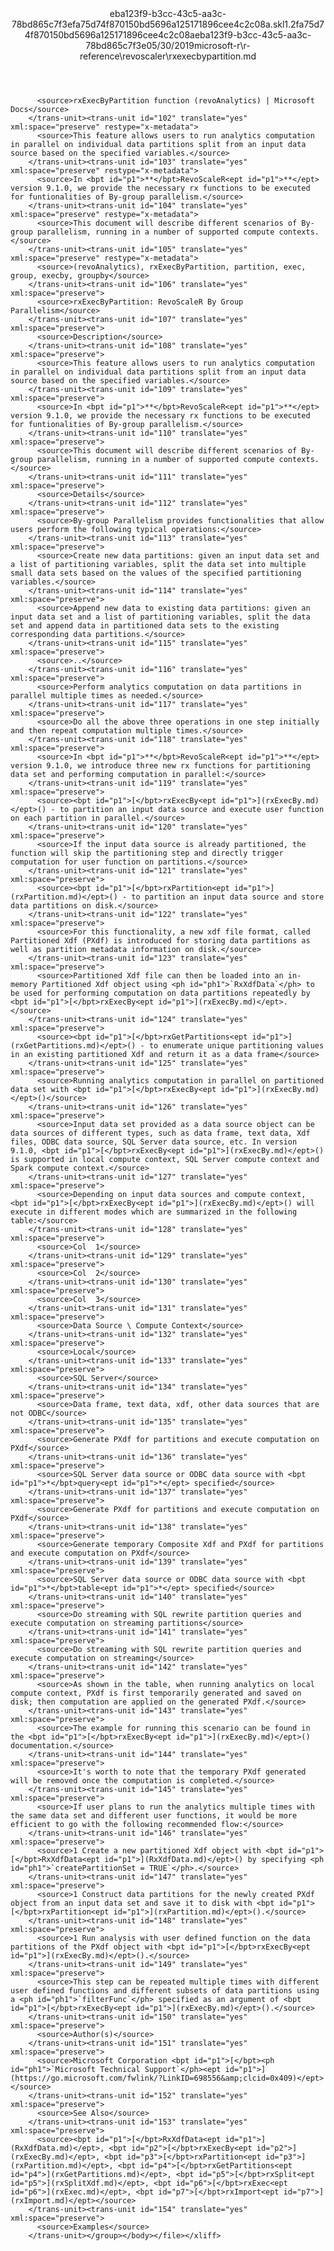 <?xml version="1.0"?><xliff version="1.2" xmlns="urn:oasis:names:tc:xliff:document:1.2" xmlns:xsi="http://www.w3.org/2001/XMLSchema-instance" xsi:schemaLocation="urn:oasis:names:tc:xliff:document:1.2 xliff-core-1.2-transitional.xsd"><file datatype="xml" original="rxexecbypartition.md" source-language="en-US" target-language="en-US"><header><tool tool-id="mdxliff" tool-name="mdxliff" tool-version="1.0-8ab897d" tool-company="Microsoft" /><xliffext:skl_file_name xmlns:xliffext="urn:microsoft:content:schema:xliffextensions">eba123f9-b3cc-43c5-aa3c-78bd865c7f3efa75d74f870150bd5696a125171896cee4c2c08a.skl</xliffext:skl_file_name><xliffext:version xmlns:xliffext="urn:microsoft:content:schema:xliffextensions">1.2</xliffext:version><xliffext:ms.openlocfilehash xmlns:xliffext="urn:microsoft:content:schema:xliffextensions">fa75d74f870150bd5696a125171896cee4c2c08a</xliffext:ms.openlocfilehash><xliffext:ms.sourcegitcommit xmlns:xliffext="urn:microsoft:content:schema:xliffextensions">eba123f9-b3cc-43c5-aa3c-78bd865c7f3e</xliffext:ms.sourcegitcommit><xliffext:ms.lasthandoff xmlns:xliffext="urn:microsoft:content:schema:xliffextensions">05/30/2019</xliffext:ms.lasthandoff><xliffext:ms.openlocfilepath xmlns:xliffext="urn:microsoft:content:schema:xliffextensions">microsoft-r\r-reference\revoscaler\rxexecbypartition.md</xliffext:ms.openlocfilepath></header><body><group id="content" extype="content"><trans-unit id="101" translate="yes" xml:space="preserve" restype="x-metadata">
          <source>rxExecByPartition function (revoAnalytics) | Microsoft Docs</source>
        </trans-unit><trans-unit id="102" translate="yes" xml:space="preserve" restype="x-metadata">
          <source>This feature allows users to run analytics computation in parallel on individual data partitions split from an input data source based on the specified variables.</source>
        </trans-unit><trans-unit id="103" translate="yes" xml:space="preserve" restype="x-metadata">
          <source>In <bpt id="p1">**</bpt>RevoScaleR<ept id="p1">**</ept> version 9.1.0, we provide the necessary rx functions to be executed for funtionalities of By-group parallelism.</source>
        </trans-unit><trans-unit id="104" translate="yes" xml:space="preserve" restype="x-metadata">
          <source>This document will describe different scenarios of By-group parallelism, running in a number of supported compute contexts.</source>
        </trans-unit><trans-unit id="105" translate="yes" xml:space="preserve" restype="x-metadata">
          <source>(revoAnalytics), rxExecByPartition, partition, exec, group, execby, groupby</source>
        </trans-unit><trans-unit id="106" translate="yes" xml:space="preserve">
          <source>rxExecByPartition: RevoScaleR By Group Parallelism</source>
        </trans-unit><trans-unit id="107" translate="yes" xml:space="preserve">
          <source>Description</source>
        </trans-unit><trans-unit id="108" translate="yes" xml:space="preserve">
          <source>This feature allows users to run analytics computation in parallel on individual data partitions split from an input data source based on the specified variables.</source>
        </trans-unit><trans-unit id="109" translate="yes" xml:space="preserve">
          <source>In <bpt id="p1">**</bpt>RevoScaleR<ept id="p1">**</ept> version 9.1.0, we provide the necessary rx functions to be executed for funtionalities of By-group parallelism.</source>
        </trans-unit><trans-unit id="110" translate="yes" xml:space="preserve">
          <source>This document will describe different scenarios of By-group parallelism, running in a number of supported compute contexts.</source>
        </trans-unit><trans-unit id="111" translate="yes" xml:space="preserve">
          <source>Details</source>
        </trans-unit><trans-unit id="112" translate="yes" xml:space="preserve">
          <source>By-group Parallelism provides functionalities that allow users perform the following typical operations:</source>
        </trans-unit><trans-unit id="113" translate="yes" xml:space="preserve">
          <source>Create new data partitions: given an input data set and a list of partitioning variables, split the data set into multiple small data sets based on the values of the specified partitioning variables.</source>
        </trans-unit><trans-unit id="114" translate="yes" xml:space="preserve">
          <source>Append new data to existing data partitions: given an input data set and a list of partitioning variables, split the data set and append data in partitioned data sets to the existing corresponding data partitions.</source>
        </trans-unit><trans-unit id="115" translate="yes" xml:space="preserve">
          <source>..</source>
        </trans-unit><trans-unit id="116" translate="yes" xml:space="preserve">
          <source>Perform analytics computation on data partitions in parallel multiple times as needed.</source>
        </trans-unit><trans-unit id="117" translate="yes" xml:space="preserve">
          <source>Do all the above three operations in one step initially and then repeat computation multiple times.</source>
        </trans-unit><trans-unit id="118" translate="yes" xml:space="preserve">
          <source>In <bpt id="p1">**</bpt>RevoScaleR<ept id="p1">**</ept> version 9.1.0, we introduce three new rx functions for partitioning data set and performing computation in parallel:</source>
        </trans-unit><trans-unit id="119" translate="yes" xml:space="preserve">
          <source><bpt id="p1">[</bpt>rxExecBy<ept id="p1">](rxExecBy.md)</ept>() - to partition an input data source and execute user function on each partition in parallel.</source>
        </trans-unit><trans-unit id="120" translate="yes" xml:space="preserve">
          <source>If the input data source is already partitioned, the function will skip the partitioning step and directly trigger computation for user function on partitions.</source>
        </trans-unit><trans-unit id="121" translate="yes" xml:space="preserve">
          <source><bpt id="p1">[</bpt>rxPartition<ept id="p1">](rxPartition.md)</ept>() - to partition an input data source and store data partitions on disk.</source>
        </trans-unit><trans-unit id="122" translate="yes" xml:space="preserve">
          <source>For this functionality, a new xdf file format, called Partitioned Xdf (PXdf) is introduced for storing data partitions as well as partition metadata information on disk.</source>
        </trans-unit><trans-unit id="123" translate="yes" xml:space="preserve">
          <source>Partitioned Xdf file can then be loaded into an in-memory Partitioned Xdf object using <ph id="ph1">`RxXdfData`</ph> to be used for performing computation on data partitions repeatedly by <bpt id="p1">[</bpt>rxExecBy<ept id="p1">](rxExecBy.md)</ept>.</source>
        </trans-unit><trans-unit id="124" translate="yes" xml:space="preserve">
          <source><bpt id="p1">[</bpt>rxGetPartitions<ept id="p1">](rxGetPartitions.md)</ept>() - to enumerate unique partitioning values in an existing partitioned Xdf and return it as a data frame</source>
        </trans-unit><trans-unit id="125" translate="yes" xml:space="preserve">
          <source>Running analytics computation in parallel on partitioned data set with <bpt id="p1">[</bpt>rxExecBy<ept id="p1">](rxExecBy.md)</ept>()</source>
        </trans-unit><trans-unit id="126" translate="yes" xml:space="preserve">
          <source>Input data set provided as a data source object can be data sources of different types, such as data frame, text data, Xdf files, ODBC data source, SQL Server data source, etc. In version 9.1.0, <bpt id="p1">[</bpt>rxExecBy<ept id="p1">](rxExecBy.md)</ept>() is supported in local compute context, SQL Server compute context and Spark compute context.</source>
        </trans-unit><trans-unit id="127" translate="yes" xml:space="preserve">
          <source>Depending on input data sources and compute context, <bpt id="p1">[</bpt>rxExecBy<ept id="p1">](rxExecBy.md)</ept>() will execute in different modes which are summarized in the following table:</source>
        </trans-unit><trans-unit id="128" translate="yes" xml:space="preserve">
          <source>Col  1</source>
        </trans-unit><trans-unit id="129" translate="yes" xml:space="preserve">
          <source>Col  2</source>
        </trans-unit><trans-unit id="130" translate="yes" xml:space="preserve">
          <source>Col  3</source>
        </trans-unit><trans-unit id="131" translate="yes" xml:space="preserve">
          <source>Data Source \ Compute Context</source>
        </trans-unit><trans-unit id="132" translate="yes" xml:space="preserve">
          <source>Local</source>
        </trans-unit><trans-unit id="133" translate="yes" xml:space="preserve">
          <source>SQL Server</source>
        </trans-unit><trans-unit id="134" translate="yes" xml:space="preserve">
          <source>Data frame, text data, xdf, other data sources that are not ODBC</source>
        </trans-unit><trans-unit id="135" translate="yes" xml:space="preserve">
          <source>Generate PXdf for partitions and execute computation on PXdf</source>
        </trans-unit><trans-unit id="136" translate="yes" xml:space="preserve">
          <source>SQL Server data source or ODBC data source with <bpt id="p1">*</bpt>query<ept id="p1">*</ept> specified</source>
        </trans-unit><trans-unit id="137" translate="yes" xml:space="preserve">
          <source>Generate PXdf for partitions and execute computation on PXdf</source>
        </trans-unit><trans-unit id="138" translate="yes" xml:space="preserve">
          <source>Generate temporary Composite Xdf and PXdf for partitions and execute computation on PXdf</source>
        </trans-unit><trans-unit id="139" translate="yes" xml:space="preserve">
          <source>SQL Server data source or ODBC data source with <bpt id="p1">*</bpt>table<ept id="p1">*</ept> specified</source>
        </trans-unit><trans-unit id="140" translate="yes" xml:space="preserve">
          <source>Do streaming with SQL rewrite partition queries and execute computation on streaming partitions</source>
        </trans-unit><trans-unit id="141" translate="yes" xml:space="preserve">
          <source>Do streaming with SQL rewrite partition queries and execute computation on streaming</source>
        </trans-unit><trans-unit id="142" translate="yes" xml:space="preserve">
          <source>As shown in the table, when running analytics on local compute context, PXdf is first temporarily generated and saved on disk; then computation are applied on the generated PXdf.</source>
        </trans-unit><trans-unit id="143" translate="yes" xml:space="preserve">
          <source>The example for running this scenario can be found in the <bpt id="p1">[</bpt>rxExecBy<ept id="p1">](rxExecBy.md)</ept>() documentation.</source>
        </trans-unit><trans-unit id="144" translate="yes" xml:space="preserve">
          <source>It's worth to note that the temporary PXdf generated will be removed once the computation is completed.</source>
        </trans-unit><trans-unit id="145" translate="yes" xml:space="preserve">
          <source>If user plans to run the analytics multiple times with the same data set and different user functions, it would be more efficient to go with the following recommended flow:</source>
        </trans-unit><trans-unit id="146" translate="yes" xml:space="preserve">
          <source>1 Create a new partitioned Xdf object with <bpt id="p1">[</bpt>RxXdfData<ept id="p1">](RxXdfData.md)</ept>() by specifying <ph id="ph1">`createPartitionSet = TRUE`</ph>.</source>
        </trans-unit><trans-unit id="147" translate="yes" xml:space="preserve">
          <source>1 Construct data partitions for the newly created PXdf object from an input data set and save it to disk with <bpt id="p1">[</bpt>rxPartition<ept id="p1">](rxPartition.md)</ept>().</source>
        </trans-unit><trans-unit id="148" translate="yes" xml:space="preserve">
          <source>1 Run analysis with user defined function on the data partitions of the PXdf object with <bpt id="p1">[</bpt>rxExecBy<ept id="p1">](rxExecBy.md)</ept>().</source>
        </trans-unit><trans-unit id="149" translate="yes" xml:space="preserve">
          <source>This step can be repeated multiple times with different user defined functions and different subsets of data partitions using a <ph id="ph1">`filterFunc`</ph> specified as an argument of <bpt id="p1">[</bpt>rxExecBy<ept id="p1">](rxExecBy.md)</ept>().</source>
        </trans-unit><trans-unit id="150" translate="yes" xml:space="preserve">
          <source>Author(s)</source>
        </trans-unit><trans-unit id="151" translate="yes" xml:space="preserve">
          <source>Microsoft Corporation <bpt id="p1">[</bpt><ph id="ph1">`Microsoft Technical Support`</ph><ept id="p1">](https://go.microsoft.com/fwlink/?LinkID=698556&amp;clcid=0x409)</ept></source>
        </trans-unit><trans-unit id="152" translate="yes" xml:space="preserve">
          <source>See Also</source>
        </trans-unit><trans-unit id="153" translate="yes" xml:space="preserve">
          <source><bpt id="p1">[</bpt>RxXdfData<ept id="p1">](RxXdfData.md)</ept>, <bpt id="p2">[</bpt>rxExecBy<ept id="p2">](rxExecBy.md)</ept>, <bpt id="p3">[</bpt>rxPartition<ept id="p3">](rxPartition.md)</ept>, <bpt id="p4">[</bpt>rxGetPartitions<ept id="p4">](rxGetPartitions.md)</ept>, <bpt id="p5">[</bpt>rxSplit<ept id="p5">](rxSplitXdf.md)</ept>, <bpt id="p6">[</bpt>rxExec<ept id="p6">](rxExec.md)</ept>, <bpt id="p7">[</bpt>rxImport<ept id="p7">](rxImport.md)</ept></source>
        </trans-unit><trans-unit id="154" translate="yes" xml:space="preserve">
          <source>Examples</source>
        </trans-unit></group></body></file></xliff>